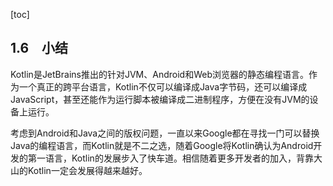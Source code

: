 [toc]

## 1.6　小结

Kotlin是JetBrains推出的针对JVM、Android和Web浏览器的静态编程语言。作为一个真正的跨平台语言，Kotlin不仅可以编译成Java字节码，还可以编译成JavaScript，甚至还能作为运行脚本被编译成二进制程序，方便在没有JVM的设备上运行。

考虑到Android和Java之间的版权问题，一直以来Google都在寻找一门可以替换Java的编程语言，而Kotlin就是不二之选，随着Google将Kotlin确认为Android开发的第一语言，Kotlin的发展步入了快车道。相信随着更多开发者的加入，背靠大山的Kotlin一定会发展得越来越好。



